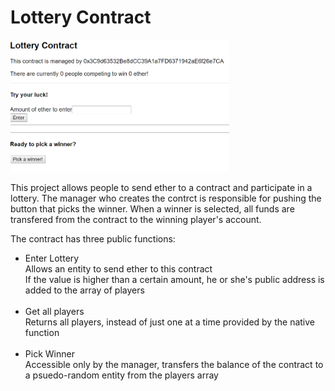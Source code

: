 # Lottery Contract

<img src="./img.PNG" width="350"/>

This project allows people to send ether to a contract and participate in a lottery. The manager who creates the contrct is responsible for pushing the button that picks the winner. When a winner is selected, all funds are transfered from the contract to the winning player's account.

The contract has three public functions:
  * Enter Lottery<br />
    Allows an entity to send ether to this contract<br />
    If the value is higher than a certain amount, he or she's public address is added to the array of players<br />
    <br />
  * Get all players<br />
    Returns all players, instead of just one at a time provided by the native function<br />
    <br />
  * Pick Winner<br />
    Accessible only by the manager, transfers the balance of the contract to a psuedo-random entity from the players array
